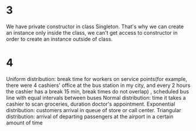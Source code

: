 # 3
We have private constructor in class Singleton. That's why we can create an instance only inside the class, we can't get access to constructor in order to create an instance outside of class.
# 4
Uniform distribution: break time for workers on service points(for example, there were 4 cashiers' office at the bus station in my city, and every 2 hours the cashier has a break 15 min, break times do not overlap) , scheduled bus line with equal intervals between buses
Normal distribution: time it takes a cashier to scan groceries, duration doctor's appointment.
Exponential distribution: customers arrival in queue of store or call center.
Triangular distribution: arrival of departing passengers at the airport in a certain amount of time
